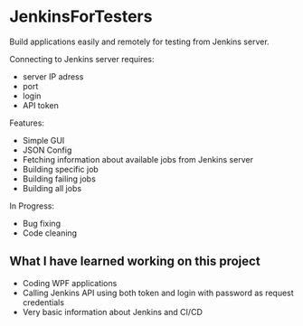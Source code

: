 # JenkinsForTesters
Build applications easily and remotely for testing from Jenkins server.

Connecting to Jenkins server requires:
- server IP adress
- port
- login
- API token

Features:
- Simple GUI
- JSON Config
- Fetching information about available jobs from Jenkins server
- Building specific job
- Building failing jobs
- Building all jobs

In Progress:
- Bug fixing
- Code cleaning

## What I have learned working on this project
- Coding WPF applications
- Calling Jenkins API using both token and login with password as request credentials
- Very basic information about Jenkins and CI/CD
